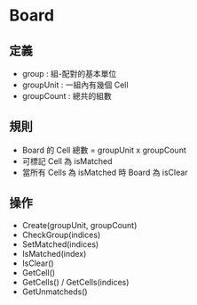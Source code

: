 # Board 

## 定義
* group : 組-配對的基本單位
* groupUnit : 一組內有幾個 Cell
* groupCount : 總共的組數

## 規則
* Board 的 Cell 總數 = groupUnit x groupCount
* 可標記 Cell 為 isMatched
* 當所有 Cells 為 isMatched 時 Board 為 isClear

## 操作
* Create(groupUnit, groupCount)
* CheckGroup(indices)
* SetMatched(indices)
* IsMatched(index)  
* IsClear() 
* GetCell()
* GetCells() / GetCells(indices)
* GetUnmatcheds()
